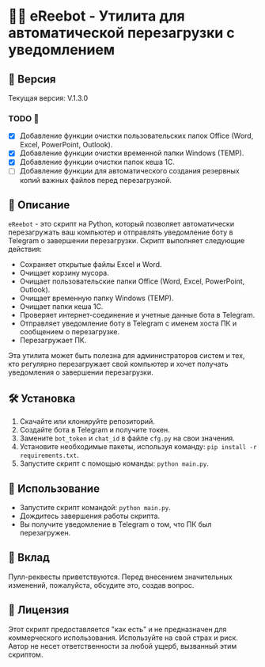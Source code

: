 
# 🎉🤖 eReebot - Утилита для автоматической перезагрузки с уведомлением

## 📌 Версия
Текущая версия: V.1.3.0

### TODO 📝
- [x] Добавление функции очистки пользовательских папок Office (Word, Excel, PowerPoint, Outlook).
- [x] Добавление функции очистки временной папки Windows (TEMP).
- [x] Добавление функции очистки папок кеша 1С.
- [ ] Добавление функции для автоматического создания резервных копий важных файлов перед перезагрузкой.

## 📖 Описание

`eReebot` - это скрипт на Python, который позволяет автоматически перезагружать ваш компьютер и отправлять уведомление боту в Telegram о завершении перезагрузки. Скрипт выполняет следующие действия:

- Сохраняет открытые файлы Excel и Word.
- Очищает корзину мусора.
- Очищает пользовательские папки Office (Word, Excel, PowerPoint, Outlook).
- Очищает временную папку Windows (TEMP).
- Очищает папки кеша 1С.
- Проверяет интернет-соединение и учетные данные бота в Telegram.
- Отправляет уведомление боту в Telegram с именем хоста ПК и сообщением о перезагрузке.
- Перезагружает ПК.

Эта утилита может быть полезна для администраторов систем и тех, кто регулярно перезагружает свой компьютер и хочет получать уведомления о завершении перезагрузки.

## 🛠 Установка

1. Скачайте или клонируйте репозиторий.
2. Создайте бота в Telegram и получите токен.
3. Замените `bot_token` и `chat_id` в файле `cfg.py` на свои значения.
4. Установите необходимые пакеты, используя команду: `pip install -r requirements.txt`.
5. Запустите скрипт с помощью команды: `python main.py`.

## 💼 Использование

- Запустите скрипт командой: `python main.py`.
- Дождитесь завершения работы скрипта.
- Вы получите уведомление в Telegram о том, что ПК был перезагружен.

## 🤝 Вклад

Пулл-реквесты приветствуются. Перед внесением значительных изменений, пожалуйста, обсудите это, создав вопрос.

## 📜 Лицензия

Этот скрипт предоставляется "как есть" и не предназначен для коммерческого использования. Используйте на свой страх и риск. Автор не несет ответственности за любой ущерб, вызванный этим скриптом.
